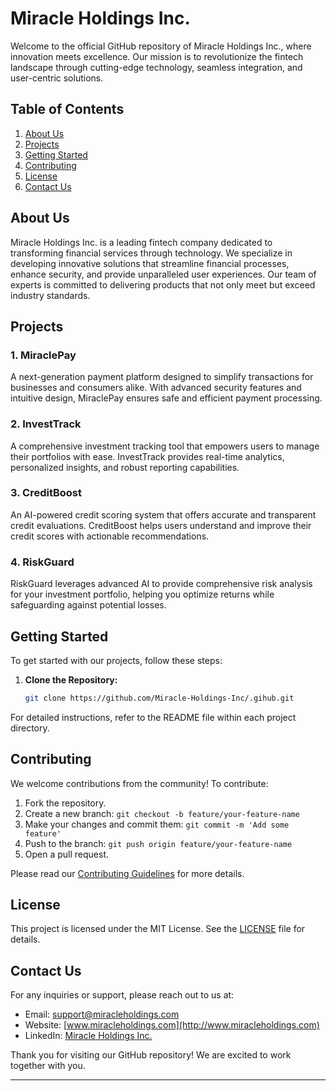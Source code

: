 # Miracle Holdings Inc.

Welcome to the official GitHub repository of Miracle Holdings Inc., where innovation meets excellence. Our mission is to revolutionize the fintech landscape through cutting-edge technology, seamless integration, and user-centric solutions.

## Table of Contents

1. [About Us](#about-us)
2. [Projects](#projects)
3. [Getting Started](#getting-started)
4. [Contributing](#contributing)
5. [License](#license)
6. [Contact Us](#contact-us)

## About Us

Miracle Holdings Inc. is a leading fintech company dedicated to transforming financial services through technology. We specialize in developing innovative solutions that streamline financial processes, enhance security, and provide unparalleled user experiences. Our team of experts is committed to delivering products that not only meet but exceed industry standards.

## Projects

### 1. MiraclePay
A next-generation payment platform designed to simplify transactions for businesses and consumers alike. With advanced security features and intuitive design, MiraclePay ensures safe and efficient payment processing.

### 2. InvestTrack
A comprehensive investment tracking tool that empowers users to manage their portfolios with ease. InvestTrack provides real-time analytics, personalized insights, and robust reporting capabilities.

### 3. CreditBoost
An AI-powered credit scoring system that offers accurate and transparent credit evaluations. CreditBoost helps users understand and improve their credit scores with actionable recommendations.

### 4. RiskGuard
RiskGuard leverages advanced AI to provide comprehensive risk analysis for your investment portfolio, helping you optimize returns while safeguarding against potential losses.

## Getting Started

To get started with our projects, follow these steps:

1. **Clone the Repository:**
   ```bash
   git clone https://github.com/Miracle-Holdings-Inc/.gihub.git
   ```

For detailed instructions, refer to the README file within each project directory.

## Contributing

We welcome contributions from the community! To contribute:

1. Fork the repository.
2. Create a new branch: `git checkout -b feature/your-feature-name`
3. Make your changes and commit them: `git commit -m 'Add some feature'`
4. Push to the branch: `git push origin feature/your-feature-name`
5. Open a pull request.

Please read our [Contributing Guidelines](CONTRIBUTING.md) for more details.

## License

This project is licensed under the MIT License. See the [LICENSE](LICENSE) file for details.

## Contact Us

For any inquiries or support, please reach out to us at:
- Email: support@miracleholdings.com
- Website: [www.miracleholdings.com](http://www.miracleholdings.com)
- LinkedIn: [Miracle Holdings Inc.](https://www.linkedin.com/company/miracle-holdings-inc)

Thank you for visiting our GitHub repository! We are excited to work together with you.

---

